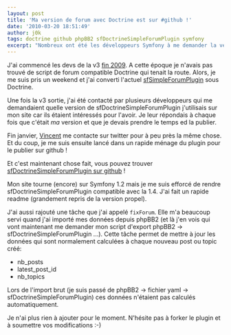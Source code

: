 ```yaml
---
layout: post
title: 'Ma version de forum avec Doctrine est sur #github !'
date: '2010-03-20 18:51:49'
author: j0k
tags: doctrine github phpBB2 sfDoctrineSimpleForumPlugin symfony
excerpt: "Nombreux ont été les développeurs Symfony à me demander la version du plugin sfSimpleForumPlugin que j'avais converti sous Doctrine sur mon site car ils ne trouvaient pas leur bonheur dans ce qui existait. C'est pourquoi je me suis décidé à la publier, \"brut de décoffrage\" sur github."
---
```


J'ai commencé les devs de la v3 [fin 2009][1]. A cette époque je n'avais pas trouvé de script de forum compatible Doctrine qui tenait la route. Alors, je me suis pris un weekend et j'ai converti l'actuel [sfSimpleForumPlugin][2] sous Doctrine.

Une fois la v3 sortie, j'ai été contacté par plusieurs développeurs qui me demandaient quelle version de sfDoctrineSimpleForumPlugin j'utilisais sur mon site car ils étaient intéressés pour l'avoir. Je leur répondais à chaque fois que c'était *ma* version et que je devais prendre le temps ed la publier.

Fin janvier, [Vincent][3] me contacte sur twitter pour à peu près la même chose. Et du coup, je me suis ensuite lancé dans un rapide ménage du plugin pour le publier sur github !

Et c'est maintenant chose fait, vous pouvez trouver [sfDoctrineSimpleForumPlugin sur github][4] !

Mon site tourne (encore) sur Symfony 1.2 mais je me suis efforcé de rendre sfDoctrineSimpleForumPlugin compatible avec la 1.4. J'ai fait un rapide readme (grandement repris de la version propel).

J'ai aussi rajouté une tâche que j'ai appelé `fixForum`. Elle m'a beaucoup servi quand j'ai importé mes données depuis phpBB2 (et là j'en vois qui vont maintenant me demander mon script d'export phpBB2 -> sfDoctrineSimpleForumPlugin ...). Cette tâche permet de mettre à jour les données qui sont normalement calculées à chaque nouveau post ou topic créé:

  - nb_posts
  - latest_post_id
  - nb_topics

Lors de l'import brut (je suis passé de phpBB2 -> fichier yaml -> sfDoctrineSimpleForumPlugin) ces données n'étaient pas calculés automatiquement.

Je n'ai plus rien à ajouter pour le moment. N'hésite pas à forker le plugin et à soumettre vos modifications :-)


  [1]: http://www.j0k3r.net/blog/teasing-v3-0
  [2]: http://www.symfony-project.org/plugins/sfSimpleForumPlugin
  [3]: http://twitter.com/vjousse
  [4]: http://github.com/j0k3r/sfDoctrineSimpleForumPlugin
